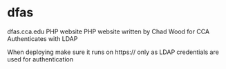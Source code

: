 # dfas
dfas.cca.edu PHP website
PHP website written by Chad Wood for CCA
Authenticates with LDAP

When deploying make sure it runs on https:// only as LDAP credentials are used for authentication
